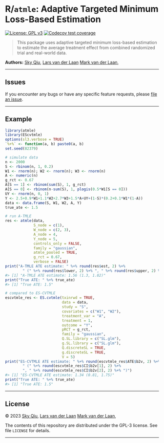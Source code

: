 
<!-- README.md is generated from README.Rmd. Please edit that file -->

# R/`atmle`: Adaptive Targeted Minimum Loss-Based Estimation

<!-- badges: start -->

[![License: GPL
v3](https://img.shields.io/badge/License-GPL%20v3-blue.svg)](https://www.gnu.org/licenses/gpl-3.0)
[![Codecov test
coverage](https://codecov.io/gh/tq21/atmle/branch/main/graph/badge.svg)](https://app.codecov.io/gh/tq21/atmle?branch=main)
<!-- badges: end -->

> This package uses adaptive targeted minimum loss-based estimation to
> estimate the average treatment effect from combined randomized trial
> and real-world data.

**Authors:** [Sky Qiu](https://github.com/tq21), [Lars van der
Laan](https://larsvanderlaan.github.io/) [Mark van der
Laan](https://vanderlaan-lab.org/),

------------------------------------------------------------------------

## Issues

If you encounter any bugs or have any specific feature requests, please
[file an issue](https://github.com/tq21/atmle/issues).

------------------------------------------------------------------------

## Example

``` r
library(atmle)
library(EScvtmle)
options(sl3.verbose = TRUE)
`%+%` <- function(a, b) paste0(a, b)
set.seed(82379)

# simulate data
n <- 2000
S <- rbinom(n, 1, 0.2)
W1 <- rnorm(n); W2 <- rnorm(n); W3 <- rnorm(n)
A <- numeric(n)
g_rct <- 0.67
A[S == 1] <- rbinom(sum(S), 1, g_rct)
A[S == 0] <- rbinom(n-sum(S), 1, plogis(0.5*W1[S == 0]))
UY <- rnorm(n, 0, 1)
Y <- 2.5+0.9*W1+1.1*W2+2.7*W3+1.5*A+UY+(1-S)*(0.2+0.1*W1*(1-A))
data <- data.frame(S, W1, W2, A, Y)
true_ate <- 1.5

# run A-TMLE
res <- atmle(data,
             S_node = c(1),
             W_node = c(2, 3),
             A_node = 4,
             Y_node = 5,
             controls_only = FALSE,
             family = "gaussian",
             atmle_pooled = TRUE,
             g_rct = 0.67,
             verbose = FALSE)
print("A-TMLE ATE estimate: " %+% round(res$est, 2) %+% 
        " (" %+% round(res$lower, 2) %+% ", " %+% round(res$upper, 2) %+% ")")
#> [1] "A-TMLE ATE estimate: 1.56 (1.3, 1.82)"
print("True ATE: " %+% true_ate)
#> [1] "True ATE: 1.5"

# compared to ES-CVTMLE
escvtmle_res <- ES.cvtmle(txinrwd = TRUE,
                          data = data,
                          study = "S",
                          covariates = c("W1", "W2"),
                          treatment_var = "A",
                          treatment = 1,
                          outcome = "Y",
                          pRCT = g_rct,
                          family = "gaussian",
                          Q.SL.library = c("SL.glm"),
                          g.SL.library = c("SL.glm"),
                          Q.discreteSL = TRUE,
                          g.discreteSL = TRUE,
                          V = 5)
print("ES-CVTMLE ATE estimate: " %+% round(escvtmle_res$ATE$b2v, 2) %+% 
        " (" %+% round(escvtmle_res$CI$b2v[1], 2) %+% 
        ", " %+% round(escvtmle_res$CI$b2v[2], 2) %+% ")")
#> [1] "ES-CVTMLE ATE estimate: 1.34 (0.81, 1.75)"
print("True ATE: " %+% true_ate)
#> [1] "True ATE: 1.5"
```

------------------------------------------------------------------------

## License

© 2023 [Sky Qiu](https://github.com/tq21), [Lars van der
Laan](https://larsvanderlaan.github.io/) [Mark van der
Laan](https://vanderlaan-lab.org/),

The contents of this repository are distributed under the GPL-3 license.
See file `LICENSE` for details.

------------------------------------------------------------------------
